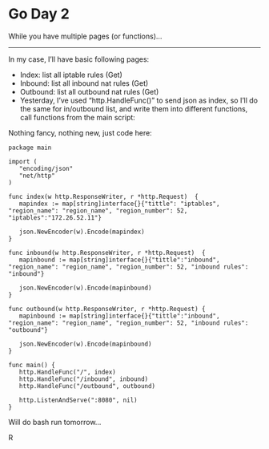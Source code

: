 # Go Day 2


While you have multiple pages (or functions)…

<!--more-->
- - - -

In my case, I’ll have basic following pages:

- Index: list all iptable rules (Get)
- Inbound: list all inbound nat rules (Get)
- Outbound: list all outbound nat rules (Get)
- Yesterday, I’ve used “http.HandleFunc()” to send json as index, so I’ll do the same for in/outbound list, and write them into different functions, call functions from the main script:

Nothing fancy, nothing new, just code here:

```golang
package main

import (
   "encoding/json"
   "net/http"
)

func index(w http.ResponseWriter, r *http.Request)  {
   mapindex := map[string]interface{}{"tittle": "iptables", "region_name": "region_name", "region_number": 52, "iptables":"172.26.52.11"}

   json.NewEncoder(w).Encode(mapindex)
}

func inbound(w http.ResponseWriter, r *http.Request)  {
   mapinbound := map[string]interface{}{"tittle":"inbound", "region_name": "region_name", "region_number": 52, "inbound rules": "inbound"}

   json.NewEncoder(w).Encode(mapinbound)
}

func outbound(w http.ResponseWriter, r *http.Request) {
   mapinbound := map[string]interface{}{"tittle":"inbound", "region_name": "region_name", "region_number": 52, "inbound rules": "outbound"}

   json.NewEncoder(w).Encode(mapinbound)
}

func main() {
   http.HandleFunc("/", index)
   http.HandleFunc("/inbound", inbound)
   http.HandleFunc("/outbound", outbound)

   http.ListenAndServe(":8080", nil)
}
```

Will do bash run tomorrow…

R
